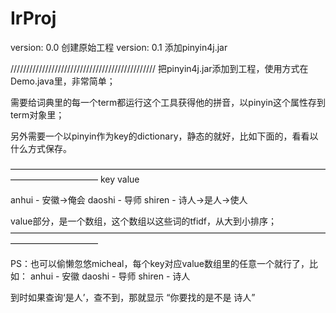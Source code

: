 IrProj
======
version: 0.0 创建原始工程
version: 0.1 添加pinyin4j.jar


//////////////////////////////////////////////
把pinyin4j.jar添加到工程，使用方式在Demo.java里，非常简单；

需要给词典里的每一个term都运行这个工具获得他的拼音，以pinyin这个属性存到term对象里；

另外需要一个以pinyin作为key的dictionary，静态的就好，比如下面的，看看以什么方式保存。

——————————————————————————————————————————————
key	value

anhui - 安徽->俺会
daoshi - 导师
shiren - 诗人->是人->使人

value部分，是一个数组，这个数组以这些词的tfidf，从大到小排序；
——————————————————————————————————————————————


PS：也可以偷懒忽悠micheal，每个key对应value数组里的任意一个就行了，比如：
anhui - 安徽
daoshi - 导师
shiren - 诗人

到时如果查询‘是人’，查不到，那就显示 “你要找的是不是 诗人”